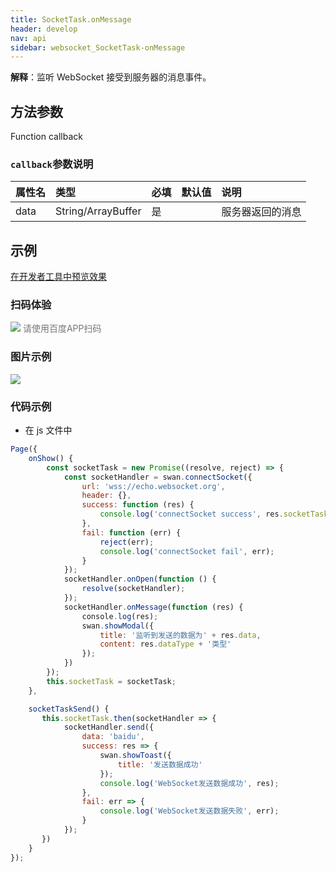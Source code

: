 ```yaml
---
title: SocketTask.onMessage
header: develop
nav: api
sidebar: websocket_SocketTask-onMessage
---
```

 


**解释**：监听 WebSocket 接受到服务器的消息事件。

 
## 方法参数 

Function callback

### `callback`参数说明  

|属性名 |类型  |必填 | 默认值 |说明|
|:---- |:---- |:---- |:----|:----|
|data| String/ArrayBuffer |是| | 服务器返回的消息|


## 示例

<a href="swanide://fragment/e29ae16b9805c74e25c1865bdc696b351573408501452" title="在开发者工具中预览效果" target="_self">在开发者工具中预览效果</a>

### 扫码体验

<div class='scan-code-container'>
    <img src="https://b.bdstatic.com/miniapp/assets/images/doc_demo/socketTaskOnMessage.png" class="demo-qrcode-image" />
    <font color=#777 12px>请使用百度APP扫码</font>
</div>

###  图片示例  

<div class="m-doc-custom-examples">
    <div class="m-doc-custom-examples-correct">
        <img src="https://b.bdstatic.com/miniapp/images/taskMessage.gif">
    </div>
    <div class="m-doc-custom-examples-correct">
        <img src=" ">
    </div>
    <div class="m-doc-custom-examples-correct">
        <img src=" ">
    </div>     
</div>


### 代码示例 



* 在 js 文件中

```js
Page({
    onShow() {
        const socketTask = new Promise((resolve, reject) => {
            const socketHandler = swan.connectSocket({
                url: 'wss://echo.websocket.org',
                header: {},
                success: function (res) {
                    console.log('connectSocket success', res.socketTaskId)
                },
                fail: function (err) {
                    reject(err);
                    console.log('connectSocket fail', err);
                }
            });
            socketHandler.onOpen(function () {
                resolve(socketHandler);
            });
            socketHandler.onMessage(function (res) {
                console.log(res);
                swan.showModal({
                    title: '监听到发送的数据为' + res.data,
                    content: res.dataType + '类型'
                });
            })
        });
        this.socketTask = socketTask;
    },

    socketTaskSend() {
       this.socketTask.then(socketHandler => {
            socketHandler.send({
                data: 'baidu',
                success: res => {
                    swan.showToast({
                        title: '发送数据成功'
                    });
                    console.log('WebSocket发送数据成功', res);
                },
                fail: err => {
                    console.log('WebSocket发送数据失败', err);
                }
            });
       })
    }
});

```

 
